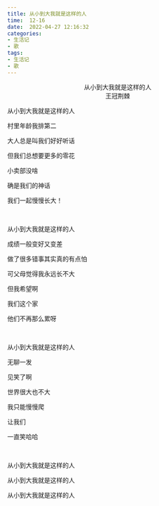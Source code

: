 ```yaml
---
title: 从小到大我就是这样的人
time:  12-16
date:  2022-04-27 12:16:32
categories:
- 生活记
- 歌
tags: 
- 生活记
- 歌
---
```


 

<center>从小到大我就是这样的人</center>

<center>王冠荆棘</center>

从小到大我就是这样的人

村里年龄我排第二

大人总是叫我们好好听话

但我们总想要更多的零花

小卖部没啥

确是我们的神话

我们一起慢慢长大！

<!-- more -->

<br>

从小到大我就是这样的人

成绩一般变好又变差

做了很多错事其实真的有点怕

可父母觉得我永远长不大

但我希望啊

我们这个家

他们不再那么累呀

<br>

从小到大我就是这样的人

无聊一发

见笑了啊

世界很大也不大

我只能慢慢爬

让我们

一直笑哈哈

<br>

从小到大我就是这样的人

从小到大我就是这样的人

从小到大我就是这样的人


